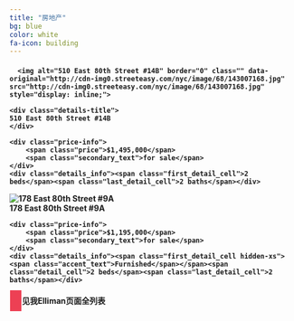 ```yaml
---
title: "房地产"
bg: blue
color: white
fa-icon: building
---
```


<style>
.network-name {
	border: 1px solid white;
	padding:10px;
	background: #ed4054;
}

</style>

<h4>
	
<div id="listing_1146500" class="item" data-id="1146500" se:behavior="selectable hoverable clickable">
  <div class="banner in_contract"></div>

  <div class="photo">
    <div id="saved_banner_Sale-1146500" class="banner saved unsaved"></div>

    
      <img alt="510 East 80th Street #14B" border="0" class="" data-original="http://cdn-img0.streeteasy.com/nyc/image/68/143007168.jpg" src="http://cdn-img0.streeteasy.com/nyc/image/68/143007168.jpg" style="display: inline;">
  </div>

  

  <div class="details row">
    

    <div class="details-title">
    510 East 80th Street #14B  
    </div>

    <div class="price-info">
        <span class="price">$1,495,000</span>
        <span class="secondary_text">for sale</span>
    </div>
    <div class="details_info"><span class="first_detail_cell">2 beds</span><span class="last_detail_cell">2 baths</span></div>    
  </div>
</div>

<div id="listing_1143708" class="item" data-id="1143708" se:behavior="selectable hoverable clickable">
  <div class="banner in_contract"></div>

  <div class="photo">
    <div id="saved_banner_Sale-1143708" class="banner saved unsaved"></div>
      <img alt="178 East 80th Street #9A" border="0" class="" data-original="http://cdn-img1.streeteasy.com/nyc/image/17/117839617.jpg" src="http://cdn-img1.streeteasy.com/nyc/image/17/117839617.jpg" style="display: inline;">
  </div>
  <div class="details row">
    <div class="details-title">
   178 East 80th Street #9A
    </div>

    <div class="price-info">
        <span class="price">$1,195,000</span>
        <span class="secondary_text">for sale</span>
    </div>
    <div class="details_info"><span class="first_detail_cell hidden-xs"><span class="accent_text">Furnished</span></span><span class="detail_cell">2 beds</span><span class="last_detail_cell">2 baths</span></div>    
  </div>
</h4>

<h4>
	<span class="network-name" ><a href="http://www.elliman.com/real-estate-agent/phyllis-pei/2416" class="btn btn-default btn-md"><i class="fa fa-home fa-fw"></i></a></span>
	见我Elliman页面全列表
</h4>